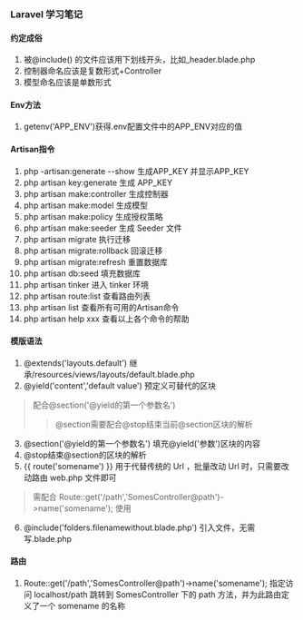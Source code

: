 ### Laravel 学习笔记

#### 约定成俗
1. 被@include() 的文件应该用下划线开头，比如_header.blade.php
2. 控制器命名应该是复数形式+Controller
3. 模型命名应该是单数形式
#### Env方法
1. getenv('APP_ENV')获得.env配置文件中的APP_ENV对应的值

#### Artisan指令
1. php -artisan:generate --show 生成APP_KEY 并显示APP_KEY
2. php artisan key:generate 生成 APP_KEY
3. php artisan make:controller	生成控制器
4. php artisan make:model 生成模型
5. php artisan make:policy 生成授权策略
6. php artisan make:seeder	生成 Seeder 文件
7. php artisan migrate	执行迁移
8. php artisan migrate:rollback 回滚迁移
9. php artisan migrate:refresh	重置数据库
10. php artisan db:seed	填充数据库
11. php artisan tinker 进入 tinker 环境
12. php artisan route:list 查看路由列表
13. php artisan list 查看所有可用的Artisan命令
14. php artisan help xxx 查看以上各个命令的帮助

#### 模版语法
1. @extends('layouts.default') 继承/resources/views/layouts/default.blade.php
2. @yield('content','default value') 预定义可替代的区块
> 配合@section('@yield的第一个参数名')
>> @section需要配合@stop结束当前@section区块的解析
3. @section('@yield的第一个参数名') 填充@yield('参数')区块的内容
4. @stop结束@section的区块的解析
5. {{ route('somename') }} 用于代替传统的 Url ，批量改动 Url 时，只需要改动路由 web.php 文件即可
> 需配合 Route::get('/path','SomesController@path')->name('somename'); 使用
6. @include('folders.filenamewithout.blade.php') 引入文件，无需写.blade.php

#### 路由
1. Route::get('/path','SomesController@path')->name('somename'); 指定访问 localhost/path 跳转到 SomesController 下的 path 方法，并为此路由定义了一个 somename 的名称